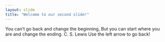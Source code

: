 ```yaml
---
layout: slide
title: "Welcome to our second slide!"
---
```

You can’t go back and change the beginning,
But you can start where you are and change the ending.
C. S. Lewis 
Use the left arrow to go back!
